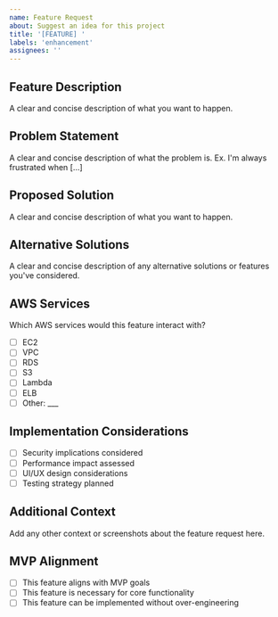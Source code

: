 ```yaml
---
name: Feature Request
about: Suggest an idea for this project
title: '[FEATURE] '
labels: 'enhancement'
assignees: ''
---
```


## Feature Description
A clear and concise description of what you want to happen.

## Problem Statement
A clear and concise description of what the problem is. Ex. I'm always frustrated when [...]

## Proposed Solution
A clear and concise description of what you want to happen.

## Alternative Solutions
A clear and concise description of any alternative solutions or features you've considered.

## AWS Services
Which AWS services would this feature interact with?
- [ ] EC2
- [ ] VPC
- [ ] RDS
- [ ] S3
- [ ] Lambda
- [ ] ELB
- [ ] Other: ___

## Implementation Considerations
- [ ] Security implications considered
- [ ] Performance impact assessed
- [ ] UI/UX design considerations
- [ ] Testing strategy planned

## Additional Context
Add any other context or screenshots about the feature request here.

## MVP Alignment
- [ ] This feature aligns with MVP goals
- [ ] This feature is necessary for core functionality
- [ ] This feature can be implemented without over-engineering
